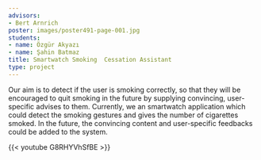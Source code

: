 ```yaml
---
advisors:
- Bert Arnrich
poster: images/poster491-page-001.jpg
students:
- name: Özgür Akyazı
- name: Şahin Batmaz
title: Smartwatch Smoking  Cessation Assistant
type: project
---
```


Our aim is to detect if the user is smoking correctly, so that they will be encouraged to quit smoking in the future by supplying convincing, user-specific advises to them. Currently, we an smartwatch application which could detect the smoking gestures and gives the number of cigarettes smoked. In the future, the convincing content and user-specific feedbacks could be added to the system.


{{< youtube G8RHYVhSfBE >}}
